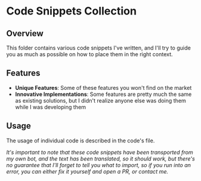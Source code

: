 # Code Snippets Collection

## Overview

This folder contains various code snippets I've written, and I'll try to guide you as much as possible on how to place them in the right context.

## Features

- **Unique Features**: Some of these features you won't find on the market
- **Innovative Implementations**: Some features are pretty much the same as existing solutions, but I didn't realize anyone else was doing them while I was developing them

## Usage

The usage of individual code is described in the code's file.

*It's important to note that these code snippets have been transported from my own bot, and the text has been translated, so it should work, but there's no guarantee that I'll forget to tell you what to import, so if you run into an error, you can either fix it yourself and open a PR, or contact me.*